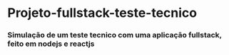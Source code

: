 # Projeto-fullstack-teste-tecnico

### Simulação de um teste tecnico com uma aplicação fullstack, feito em nodejs e reactjs
